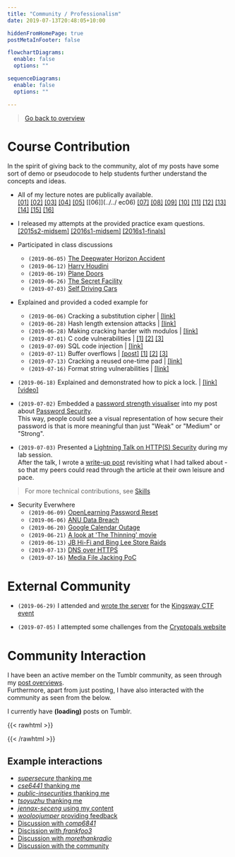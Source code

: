 ```yaml
---
title: "Community / Professionalism"
date: 2019-07-13T20:48:05+10:00

hiddenFromHomePage: true
postMetaInFooter: false

flowchartDiagrams:
  enable: false
  options: ""

sequenceDiagrams: 
  enable: false
  options: ""

---
```


> [Go back to overview](../)

# Course Contribution

In the spirit of giving back to the community, alot of my posts have some sort of demo or pseudocode to help students further understand the concepts and ideas.

* All of my lecture notes are publically available.  
[[01]](../../lec01) [[02]](../../lec02) [[03]](../../lec03) [[04]](../../lec04) [[05]](../../lec05) [[06]](../../ ec06) [[07]](../../lec07) [[08]](../../lec08) [[09]](../../lec09) [[10]](../../lec10) [[11]](../../lec11) [[12]](../../lec12) [[13]](../../lec13) [[14]](../../lec14) [[15]](../../lec15) [[16]](../../lec16)

* I released my attempts at the provided practice exam questions.  
[[2015s2-midsem]](../../midsem-2015s2) [[2016s1-midsem]](../../midsem-2016s1) [[2016s1-finals]](../../final-2016s1) 

* Participated in class discussions
  * `(2019-06-05)` [The Deepwater Horizon Accident](../../lab01)
  * `(2019-06-12)` [Harry Houdini](../../reflections02)
  * `(2019-06-19)` [Plane Doors](../../lab03)
  * `(2019-06-26)` [The Secret Facility](../../lab04#case-study)
  * `(2019-07-03)` [Self Driving Cars](../../lab05#case-study-electronic-self-driving-cars)

* Explained and provided a coded example for
  * `(2019-06-06)` Cracking a substitution cipher | [[link]](../../golf-balls)
  * `(2019-06-28)` Hash length extension attacks | [[link]](../../hashes#length-extension-attacks)
  * `(2019-06-28)` Making cracking harder with modulos | [[link]](../../hashes/#making-cracking-harder-with-modulos)
  * `(2019-07-01)` C code vulnerabilities | [[1]](../../whats-wrong-with-the-code-01) [[2]](../../whats-wrong-with-the-code-02) [[3]](../../whats-wrong-with-the-code-03)
  * `(2019-07-09)` SQL code injection | [[link]](../../website-security#sql-injection)
  * `(2019-07-11)` Buffer overflows | [[post]](../../buffer-overflows) [[1]](../../buffer-overflow-01) [[2]](../../buffer-overflow-02) [[3]](../../buffer-overflow-03)
  * `(2019-07-13)` Cracking a reused one-time pad | [[link]](../../one-time-pads)
  * `(2019-07-16)` Format string vulnerabilities | [[link]](../../format-string-vulnerabilities)

* `(2019-06-18)` Explained and demonstrated how to pick a lock. | [[link]](../../attacking-locks) [[video]](../ptpj5ytlAz1ypltvz_720.mp4)

* `(2019-07-02)` Embedded a [password strength visualiser](../../passwords#try-it-out) into my post about [Password Security](../../passwords#try-it-out).  
This way, people could see a visual representation of how secure their password is that is more meaningful than just "Weak" or "Medium" or "Strong".

* `(2019-07-03)` Presented a [Lightning Talk on HTTP(S) Security](../../lightning-talk-http-https-security) during my lab session.  
After the talk, I wrote a [write-up post](../../lightning-talk-http-https-security) revisiting what I had talked about - so that my peers could read through the article at their own leisure and pace.

> For more technical contributions, see [Skills](../skills)

* Security Everwhere
  * `(2019-06-09)` [OpenLearning Password Reset](../../openlearning-security)
  * `(2019-06-06)` [ANU Data Breach](../../security-everywhere-anu-data-breach)
  * `(2019-06-20)` [Google Calendar Outage](../../security-everywhere-google-calendar-outage)
  * `(2019-06-21)` [A look at 'The Thinning' movie](../../the-thinning)
  * `(2019-06-13)` [JB Hi-Fi and Bing Lee Store Raids](../../security-everywhere-jb-hifi-bing-lee-raids)
  * `(2019-07-13)` [DNS over HTTPS](../../security-everywhere-dns-over-https)
  * `(2019-07-16)` [Media File Jacking PoC](../../security-everywhere-whatsapp-telegram-media-file-jacking)

# External Community

* `(2019-06-29)` I attended and [wrote the server](https://github.com/featherbear/UNSW-CompClub2019Summer-CTF) for the [Kingsway CTF event](https://alexpanaman.tumblr.com/post/186017987604/went-to-a-community-ctf-event-recently-the-server)  
<!-- * I attended the [SecSoc CTF Event]() -->

* `(2019-07-05)` I attempted some challenges from the [Cryptopals website](../../cryptopals)

# Community Interaction

I have been an active member on the Tumblr community, as seen through my [post overviews](https://alexpanaman.tumblr.com/archive).  
Furthermore, apart from just posting, I have also interacted with the community as seen from the below.

I currently have <span id="postCount" style="font-weight: bold">(loading)</span> posts on Tumblr.

{{< rawhtml >}}
<script>
let tumblr_callback = data => document.getElementById("postCount").innerText = data["posts-total"];
</script>
{{< /rawhtml >}}
<script async src="https://alexpanaman.tumblr.com/api/read/json?callback=tumblr_callback"></script>

## Example interactions

* [_supersecure_ thanking me](https://supersecure.tumblr.com/post/186256285513/reflections-week-6)
* [_cse6441_ thanking me](https://alexpanaman.tumblr.com/post/186082589007/lightning-talk-https-security)
* [_public-insecurities_ thanking me](https://alexpanaman.tumblr.com/post/186180964580/cryptocurrency)
* [_tsoyuzhu_ thanking me](https://alexpanaman.tumblr.com/post/185973381271/making-cracking-harder-with-modulos)
* [_jennax-seceng_ using my content](https://jennax-seceng.tumblr.com/post/186322711311/week-07-notes-a)
* [_wooloojumper_ providing feedback](https://alexpanaman.tumblr.com/post/185856973850/something-awesome-research-keylogging)
* [Discussion with _comp6841_](https://alexpanaman.tumblr.com/post/185989477117/passwords)
* [Discission with _frankfoo3_](https://frankfoo3.tumblr.com/post/186278347801/week-06-buffer-overflow-practice-questions-10)
* [Discussion with _morethankradio_](https://alexpanaman.tumblr.com/post/185833679392/naive-thoughts-if-you-intercept-and-hijack-the)
* [Discussion with the community](https://alexpanaman.tumblr.com/post/185651749873/had-a-look-at-the-shared-class-notes-for-this)
